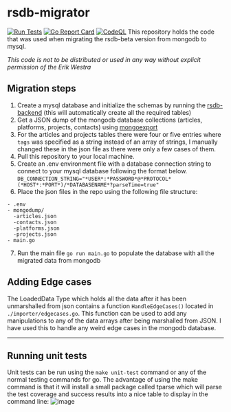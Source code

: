 # rsdb-migrator
[![Run Tests](https://github.com/webstradev/rsdb-migrator/actions/workflows/test.yml/badge.svg)](https://github.com/webstradev/rsdb-migrator/actions/workflows/test.yml)
[![Go Report Card](https://goreportcard.com/badge/github.com/webstradev/rsdb-migrator)](https://goreportcard.com/report/github.com/webstradev/rsdb-migrator)
[![CodeQL](https://github.com/webstradev/rsdb-migrator/actions/workflows/codeql.yml/badge.svg)](https://github.com/webstradev/gin-migrator/actions/workflows/codeql.yml)
This repository holds the code that was used when migrating the rsdb-beta version from mongodb to mysql.

*This code is not to be distributed or used in any way without explicit permission of the Erik Westra*

## Migration steps
1. Create a mysql database and initialize the schemas by running the [rsdb-backend](https://github.com/webstradev/rsdb-backend) (this will automatically create all the required tables)
2. Get a JSON dump of the mongodb database collections (articles, platforms, projects, contacts) using [mongoexport](https://www.mongodb.com/docs/database-tools/mongoexport/)
3. For the articles and projects tables there were four or five entries where `tags` was specified as a string instead of an array of strings, I manually changed these in the json file as there were only a few cases of them.
4. Pull this repository to your local machine.
5. Create an .env environment file with a database connection string to connect to your mysql database following the format below.
  `DB_CONNECTION_STRING="*USER*:*PASSWORD*@*PROTOCOL*(*HOST*:*PORT*)/*DATABASENAME*?parseTime=true"`
6. Place the json files in the repo using the following file structure:
```
- .env
- mongodump/
  -articles.json
  -contacts.json
  -platforms.json
  -projects.json
- main.go
```
7. Run the main file `go run main.go` to populate the database with all the migrated data from mongodb

## Adding Edge cases
The LoadedData Type which holds all the data after it has been unmarshalled from json contains a function `HandleEdgeCases()` located in `./importer/edgecases.go`. This function can be used to add any manipulations to any of the data arrays after being marshalled from JSON. I have used this to handle any weird edge cases in the mongodb database.

 ---

## Running unit tests
Unit tests can be run using the `make unit-test` command or any of the normal testing commands for go. The advantage of using the make command is that it will install a small package called tparse which will parse the test coverage and success results into a nice table to display in the command line:
![image](https://user-images.githubusercontent.com/82543732/204091447-2296e5b4-6b3d-4802-9f56-cec1d90c9396.png)

